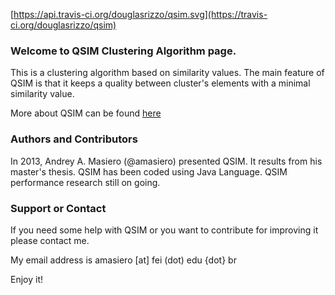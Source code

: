 [https://api.travis-ci.org/douglasrizzo/qsim.svg](https://travis-ci.org/douglasrizzo/qsim)

### Welcome to QSIM Clustering Algorithm page.
This is a clustering algorithm based on similarity values. The main feature of QSIM is that it keeps a quality between cluster's elements with a minimal similarity value. 

More about QSIM can be found [here](http://link.springer.com/chapter/10.1007%2F978-3-642-39209-2_55)

### Authors and Contributors
In 2013, Andrey A. Masiero (@amasiero) presented QSIM. It results from his master's thesis. QSIM has been coded using Java Language. QSIM performance research still on going.

### Support or Contact
If you need some help with QSIM or you want to contribute for improving it please contact me.

My email address is amasiero [at] fei (dot) edu {dot} br

Enjoy it!